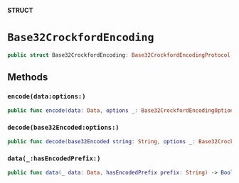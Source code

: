 **STRUCT**

# `Base32CrockfordEncoding`

```swift
public struct Base32CrockfordEncoding: Base32CrockfordEncodingProtocol, Base32CrockfordComparer
```

## Methods
### `encode(data:options:)`

```swift
public func encode(data: Data, options _: Base32CrockfordEncodingOptions) -> String
```

### `decode(base32Encoded:options:)`

```swift
public func decode(base32Encoded string: String, options _: Base32CrockfordDecodingOptions) throws -> Data
```

### `data(_:hasEncodedPrefix:)`

```swift
public func data(_ data: Data, hasEncodedPrefix prefix: String) -> Bool
```
